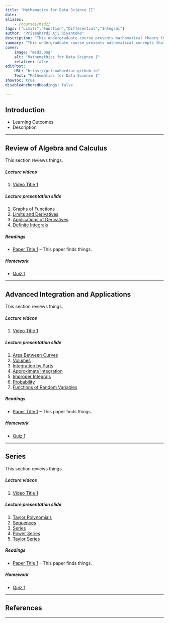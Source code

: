 ```yaml
---
title: "Mathematics for Data Science II"
date: 
aliases: 
    - /courses/msd2/
tags: ["Limits","Function","Differential","Integral"]
author: "Prismahardi Aji Riyantoko"
description: "This undergraduate course presents mathematical theory for data science" 
summary: "This undergraduate course presents mathematical concepts that emphasizes the theoritical of limit, function, differential, and integral" 
cover:
    image: "msd2.png"
    alt: "Mathemathics for Data Science I"
    relative: false
editPost:
    URL: "https://prismahardiar.github.io"
    Text: "Mathematics for Data Science 1"
showToc: true
disableAnchoredHeadings: false

---
```


## Introduction

+ Learning Outcomes
+ Description

---

## Review of Algebra and Calculus

This section reviews things.

##### Lecture videos

1. [Video Title 1](https://youtu.be/0rbmjemhy38)

##### Lecture presentation slide

1. [Graphs of Functions](lecture1.pdf)
2. [Limits and Derivatives](lecture1.pdf)
3. [Applications of Derivatives](lecture1.pdf)
4. [Definite Integrals](lecture1.pdf)

##### Readings

+ [Paper Title 1](https://doi.org/10.1257/aer.102.4.1721) – This paper finds things.


##### Homework

+ [Quiz 1](quiz1.pdf)

---

## Advanced Integration and Applications

This section reviews things.

##### Lecture videos

1. [Video Title 1](https://youtu.be/0rbmjemhy38)

##### Lecture presentation slide

1. [Area Between Curves](lecture1.pdf)
2. [Volumes](lecture1.pdf)
3. [Integration by Parts](lecture1.pdf)
4. [Approximate Integration](lecture1.pdf)
5. [Improper Integrals](lecture1.pdf)
6. [Probability](lecture1.pdf)
7. [Functions of Random Variables](lecture1.pdf)

##### Readings

+ [Paper Title 1](https://doi.org/10.1257/aer.102.4.1721) – This paper finds things.


##### Homework

+ [Quiz 1](quiz1.pdf)

---

## Series

This section reviews things.

##### Lecture videos

1. [Video Title 1](https://youtu.be/0rbmjemhy38)

##### Lecture presentation slide

1. [Taylor Polynomials](lecture1.pdf)
2. [Sequences](lecture1.pdf)
3. [Series](lecture1.pdf)
4. [Power Series](lecture1.pdf)
5. [Taylor Series](lecture1.pdf)

##### Readings

+ [Paper Title 1](https://doi.org/10.1257/aer.102.4.1721) – This paper finds things.


##### Homework

+ [Quiz 1](quiz1.pdf)

---

## References

---
